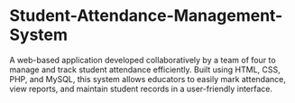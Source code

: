 # Student-Attendance-Management-System
A web-based application developed collaboratively by a team of four to manage and track student attendance efficiently. Built using HTML, CSS, PHP, and MySQL, this system allows educators to easily mark attendance, view reports, and maintain student records in a user-friendly interface.
